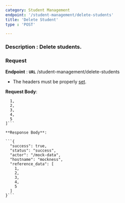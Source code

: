 ```yaml
---
category: Student Management
endpoint: '/student-management/delete-students'
title: 'Delete Student'
type : 'POST'

---
```

### **Description** : Delete students.
### Request

**Endpoint** : **`URL`** /student-management/delete-students

* The headers must be properly [set](#/Info-setting-headers-token).

**Request Body**: 

```[
  1,
  2,
  3,
  4,
  5
]```

**Response Body**:

```{
  "success": true,
  "status": "success",
  "actor": "/mock-data",
  "hostname": "mockness",
  "reference_data": [
    1,
    2,
    3,
    4,
    5
  ]
}```
